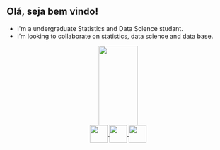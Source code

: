 

## Olá, seja bem vindo!

- I'm a undergraduate Statistics and Data Science studant.
- I’m looking to collaborate on statistics, data science and data base.


<div align="center">
  <a href="https://github.com/DSudre">
  <img height="180em" width="42%" src="https://github-readme-stats.vercel.app/api?username=DSudre&show_icons=true&theme=tokyonight&include_all_commits=true&count_private=true"/>
</div>

<div align="center">
  <img align="center" height="40" width="40" src="https://cdn.jsdelivr.net/gh/devicons/devicon/icons/r/r-original.svg" />
  <img align="center" height="40" width="40" src="https://cdn.jsdelivr.net/gh/devicons/devicon/icons/python/python-original-wordmark.svg" />
  <img align="center" height="40" width="40" src="https://cdn.jsdelivr.net/gh/devicons/devicon/icons/mysql/mysql-original-wordmark.svg" />
</div>

##

